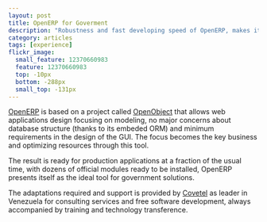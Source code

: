 ```yaml
---
layout: post
title: OpenERP for Goverment 
description: "Robustness and fast developing speed of OpenERP, makes it ideal for government solutions in which the delivery deadline and security is crucial."
category: articles
tags: [experience]
flickr_image:
  small_feature: 12370660983 
  feature: 12370660983 
  top: -10px
  bottom: -288px
  small_top: -131px
---
```


[OpenERP](http://openerp.com) is based on a project called [OpenObject](https://launchpad.net/openobject) that allows web applications design focusing on modeling, no major concerns about database structure (thanks to its embeded ORM) and minimum requirements in the design of the GUI. The focus becomes the key business and optimizing resources through this tool.

The result is ready for production applications at a fraction of the usual time, with dozens of official modules ready to be installed, OpenERP presents itself as the ideal tool for government solutions.

The adaptations required and support is provided by [Covetel](http://www.covetel.com.ve/) as leader in Venezuela for consulting services and free software development, always accompanied by training and technology transference.

